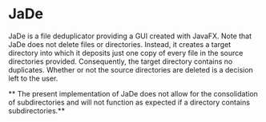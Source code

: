 # JaDe

JaDe is a file deduplicator providing a GUI created with JavaFX. Note that JaDe does not delete files or directories. Instead, it creates a target directory into which it deposits just one copy of every file in the source directories provided. Consequently, the target directory contains no duplicates. Whether or not the source directories are deleted is a decision left to the user.

** The present implementation of JaDe does not allow for the consolidation of subdirectories and will not function as expected if a directory contains subdirectories.**